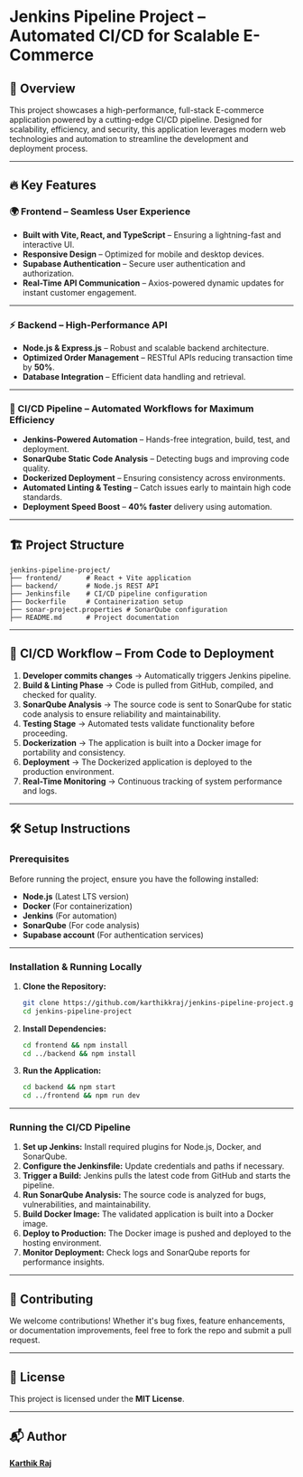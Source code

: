 # Jenkins Pipeline Project – Automated CI/CD for Scalable E-Commerce

## 🌟 Overview
This project showcases a high-performance, full-stack E-commerce application powered by a cutting-edge CI/CD pipeline. Designed for scalability, efficiency, and security, this application leverages modern web technologies and automation to streamline the development and deployment process.

---

## 🔥 Key Features
### 🌍 Frontend – Seamless User Experience
- **Built with Vite, React, and TypeScript** – Ensuring a lightning-fast and interactive UI.
- **Responsive Design** – Optimized for mobile and desktop devices.
- **Supabase Authentication** – Secure user authentication and authorization.
- **Real-Time API Communication** – Axios-powered dynamic updates for instant customer engagement.
  
---

### ⚡ Backend – High-Performance API
- **Node.js & Express.js** – Robust and scalable backend architecture.
- **Optimized Order Management** – RESTful APIs reducing transaction time by **50%**.
- **Database Integration** – Efficient data handling and retrieval.
  
---

### 🚀 CI/CD Pipeline – Automated Workflows for Maximum Efficiency
- **Jenkins-Powered Automation** – Hands-free integration, build, test, and deployment.
- **SonarQube Static Code Analysis** – Detecting bugs and improving code quality.
- **Dockerized Deployment** – Ensuring consistency across environments.
- **Automated Linting & Testing** – Catch issues early to maintain high code standards.
- **Deployment Speed Boost** – **40% faster** delivery using automation.

---

## 🏗 Project Structure
```
jenkins-pipeline-project/
├── frontend/      # React + Vite application
├── backend/       # Node.js REST API
├── Jenkinsfile    # CI/CD pipeline configuration
├── Dockerfile     # Containerization setup
├── sonar-project.properties # SonarQube configuration
├── README.md      # Project documentation
```

---

## 🔄 CI/CD Workflow – From Code to Deployment
1. **Developer commits changes** → Automatically triggers Jenkins pipeline.
2. **Build & Linting Phase** → Code is pulled from GitHub, compiled, and checked for quality.
3. **SonarQube Analysis** → The source code is sent to SonarQube for static code analysis to ensure reliability and maintainability.
4. **Testing Stage** → Automated tests validate functionality before proceeding.
5. **Dockerization** → The application is built into a Docker image for portability and consistency.
6. **Deployment** → The Dockerized application is deployed to the production environment.
7. **Real-Time Monitoring** → Continuous tracking of system performance and logs.

---

## 🛠 Setup Instructions
### Prerequisites
Before running the project, ensure you have the following installed:
- **Node.js** (Latest LTS version)
- **Docker** (For containerization)
- **Jenkins** (For automation)
- **SonarQube** (For code analysis)
- **Supabase account** (For authentication services)

---

### Installation & Running Locally
1. **Clone the Repository:**
   ```sh
   git clone https://github.com/karthikkraj/jenkins-pipeline-project.git
   cd jenkins-pipeline-project
   ```
2. **Install Dependencies:**
   ```sh
   cd frontend && npm install
   cd ../backend && npm install
   ```
3. **Run the Application:**
   ```sh
   cd backend && npm start
   cd ../frontend && npm run dev
   ```

---

### Running the CI/CD Pipeline
1. **Set up Jenkins:** Install required plugins for Node.js, Docker, and SonarQube.
2. **Configure the Jenkinsfile:** Update credentials and paths if necessary.
3. **Trigger a Build:** Jenkins pulls the latest code from GitHub and starts the pipeline.
4. **Run SonarQube Analysis:** The source code is analyzed for bugs, vulnerabilities, and maintainability.
5. **Build Docker Image:** The validated application is built into a Docker image.
6. **Deploy to Production:** The Docker image is pushed and deployed to the hosting environment.
7. **Monitor Deployment:** Check logs and SonarQube reports for performance insights.

---

## 🤝 Contributing
We welcome contributions! Whether it's bug fixes, feature enhancements, or documentation improvements, feel free to fork the repo and submit a pull request.

---

## 📜 License
This project is licensed under the **MIT License**.

---

## 📬 Author
**[Karthik Raj](https://github.com/karthikkraj)**


